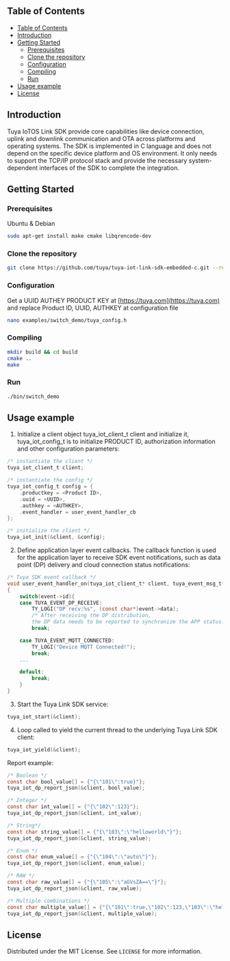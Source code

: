 
<!-- TABLE OF CONTENTS -->
## Table of Contents

- [Table of Contents](#table-of-contents)
- [Introduction](#introduction)
- [Getting Started](#getting-started)
  - [Prerequisites](#prerequisites)
  - [Clone the repository](#clone-the-repository)
  - [Configuration](#configuration)
  - [Compiling](#compiling)
  - [Run](#run)
- [Usage example](#usage-example)
- [License](#license)


<!-- Introduction -->
## Introduction
Tuya IoTOS Link SDK
provide core capabilities like device connection, uplink and downlink communication and OTA across platforms and operating systems.
The SDK is implemented in C language and does not depend on the specific device platform and OS environment. It only needs to support the TCP/IP protocol stack and provide the necessary system-dependent interfaces of the SDK to complete the integration.

<!-- GETTING STARTED -->
## Getting Started

### Prerequisites

Ubuntu & Debian
```sh
sudo apt-get install make cmake libqrencode-dev
```

### Clone the repository
```sh
git clone https://github.com/tuya/tuya-iot-link-sdk-embedded-c.git --recurse-submodules
```

### Configuration

Get a UUID AUTHEY PRODUCT KEY at [https://tuya.com](https://tuya.com) and replace Product ID, UUID, AUTHKEY at configuration file
```sh
nano examples/switch_demo/tuya_config.h
```

### Compiling
```sh
mkdir build && cd build
cmake ..
make
```

### Run
```sh
./bin/switch_demo
```


<!-- USAGE EXAMPLES -->
## Usage example

1. Initialize a client object tuya_iot_client_t client and initialize it, tuya_iot_config_t is to initialize PRODUCT ID, authorization information and other configuration parameters:
```c
/* instantiate the client */
tuya_iot_client_t client; 

/* instantiate the config */
tuya_iot_config_t config = {
    .productkey = <Product ID>,
    .uuid = <UUID>,
    .authkey = <AUTHKEY>,
    .event_handler = user_event_handler_cb
};

/* initialize the client */
tuya_iot_init(&client, &config);
```

2. Define application layer event callbacks. The callback function is used for the application layer to receive SDK event notifications, such as data point (DP) delivery and cloud connection status notifications:
```c
/* Tuya SDK event callback */
void user_event_handler_on(tuya_iot_client_t* client, tuya_event_msg_t* event)
{
    switch(event->id){
    case TUYA_EVENT_DP_RECEIVE:
        TY_LOGI("DP recv:%s", (const char*)event->data);
        /* After receiving the DP distribution, 
        the DP data needs to be reported to synchronize the APP status. */
        break;

    case TUYA_EVENT_MQTT_CONNECTED:
        TY_LOGI("Device MQTT Connected!");
        break;
    ...

    default:
        break;
    }
}
```

3. Start the Tuya Link SDK service:
```c
tuya_iot_start(&client);
```

4. Loop called to yield the current thread to the underlying Tuya Link SDK client:
```c
tuya_iot_yield(&client);
```

Report example:
```c
/* Boolean */
const char bool_value[] = {"{\"101\":true}"};
tuya_iot_dp_report_json(&client, bool_value);

/* Integer */
const char int_value[] = {"{\"102\":123}"};
tuya_iot_dp_report_json(&client, int_value);

/* String*/
const char string_value[] = {"{\"103\":\"helloworld\"}"};
tuya_iot_dp_report_json(&client, string_value);

/* Enum */
const char enum_value[] = {"{\"104\":\"auto\"}"};
tuya_iot_dp_report_json(&client, enum_value);

/* RAW */
const char raw_value[] = {"{\"105\":\"aGVsZA==\"}"};
tuya_iot_dp_report_json(&client, raw_value);

/* Multiple combinations */
const char multiple_value[] = {"{\"101\":true,\"102\":123,\"103\":\"hellowrold\",\"104\":\"auto\",\"105\":\"aGVsZA==\"}"};
tuya_iot_dp_report_json(&client, multiple_value);
```


<!-- LICENSE -->
## License

Distributed under the MIT License. See `LICENSE` for more information.

